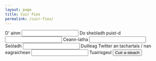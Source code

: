 ```yaml
---
layout: page
title: Cuir Fios
permalink: /cuir-fios/
---
```


<form action="https://getsimpleform.com/messages?form_api_token=a7f1c2224c700f1d8c64896757363f9a" method="post">
  <!-- the redirect_to is optional, the form will redirect to the referrer on submission -->
  <input type='hidden' name='redirect_to' value='{{ site.baseurl}}' />
  <!-- all your input fields here.... -->
  <div class="form-group">
  D' ainm
  <input type='text' name='name' />
  Do sheòladh puist-d
  <input class="form-control type='text' name='email' />
  Ainm an Tachartais
  <input class="form-control type='text' name='eventname' />
  Ceann-latha
  <input class="form-control type='text' name='date' />
  Àm tòisichidh
  <input class="form-control type='text' name='time' />
  Seòladh
  <input class="form-control type='text' name='address' />
  Làrach-lìn an tachartais / nan eagraichean
  <input class="form-control type='text' name='website' />
  Duilleag Twitter an tachartais / nan eagraichean
  <input class="form-control type='text' name='twitter' />
  Duilleag Facebook an tachairtais / nan eagraichean
  <input class="form-control type='text' name='facebook' />
  Tuairisgeul
  <input class="form-control type='textarea' name='description' />
  </div>
  <input class="btn btn-primary" type='submit' value='Cuir a-steach' />
</form>

